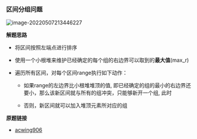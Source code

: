 ### 区间分组问题

![image-20220507213446227](https://cdn.jsdelivr.net/gh/liver0377/images@main/img/image-20220507213446227.png)



**解题思路**

- 将区间按照左端点进行排序

- 使用一个小根堆来维护已经确定的每个组的右边界可以取到的**最大值**(max_r)

- 遍历所有区间，对每个区间range执行如下动作：

  - 如果range的左边界比小根堆堆顶的值, 即已经确定的组的最小的右边界还要小，那么该新区间就与所有的组冲突，只能够新开一个组, 此时

  - 否则，新区间就可以加入堆顶元素所对应的组



**原题链接**

- [acwing906](https://www.acwing.com/problem/content/908/)

